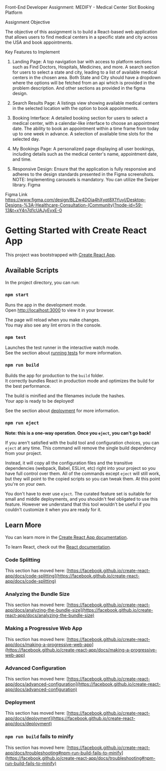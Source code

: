 Front-End Developer Assignment: MEDIFY - Medical Center Slot Booking Platform

Assignment Objective

The objective of this assignment is to build a React-based web application that allows users to find medical centers in a specific state and city across the USA and book appointments. 

Key Features to Implement

1. Landing Page:
A top navigation bar with access to platform sections such as Find Doctors, Hospitals, Medicines, and more.
A search section for users to select a state and city, leading to a list of available medical centers in the chosen area.
Both State and City should have a dropdown where the options will be fetched from an api which is provided in the problem description.
And other sections as provided in the figma design.

2. Search Results Page:
A listings view showing available medical centers in the selected location with the option to book appointments.

3. Booking Interface:
A detailed booking section for users to select a medical center, with a calendar-like interface to choose an appointment date.
The ability to book an appointment within a time frame from today up to one week in advance.
A selection of available time slots for the selected day.

4. My Bookings Page:
A personalized page displaying all user bookings, including details such as the medical center's name, appointment date, and time.

5. Responsive Design:
Ensure that the application is fully responsive and adheres to the design standards presented in the Figma screenshots.
NOTE: Implementing carousels is mandatory. You can utilize the Swiper library.
Figma

Figma Link
https://www.figma.com/design/BLZw4DOia4hXyqt8X1Yuyl/Desktop-Designs-%3A-Healthcare-Consultation-(Community)?node-id=59-13&t=xY4n7d1cUAJyEyxE-0


# Getting Started with Create React App

This project was bootstrapped with [Create React App](https://github.com/facebook/create-react-app).

## Available Scripts

In the project directory, you can run:

### `npm start`

Runs the app in the development mode.\
Open [http://localhost:3000](http://localhost:3000) to view it in your browser.

The page will reload when you make changes.\
You may also see any lint errors in the console.

### `npm test`

Launches the test runner in the interactive watch mode.\
See the section about [running tests](https://facebook.github.io/create-react-app/docs/running-tests) for more information.

### `npm run build`

Builds the app for production to the `build` folder.\
It correctly bundles React in production mode and optimizes the build for the best performance.

The build is minified and the filenames include the hashes.\
Your app is ready to be deployed!

See the section about [deployment](https://facebook.github.io/create-react-app/docs/deployment) for more information.

### `npm run eject`

**Note: this is a one-way operation. Once you `eject`, you can't go back!**

If you aren't satisfied with the build tool and configuration choices, you can `eject` at any time. This command will remove the single build dependency from your project.

Instead, it will copy all the configuration files and the transitive dependencies (webpack, Babel, ESLint, etc) right into your project so you have full control over them. All of the commands except `eject` will still work, but they will point to the copied scripts so you can tweak them. At this point you're on your own.

You don't have to ever use `eject`. The curated feature set is suitable for small and middle deployments, and you shouldn't feel obligated to use this feature. However we understand that this tool wouldn't be useful if you couldn't customize it when you are ready for it.

## Learn More

You can learn more in the [Create React App documentation](https://facebook.github.io/create-react-app/docs/getting-started).

To learn React, check out the [React documentation](https://reactjs.org/).

### Code Splitting

This section has moved here: [https://facebook.github.io/create-react-app/docs/code-splitting](https://facebook.github.io/create-react-app/docs/code-splitting)

### Analyzing the Bundle Size

This section has moved here: [https://facebook.github.io/create-react-app/docs/analyzing-the-bundle-size](https://facebook.github.io/create-react-app/docs/analyzing-the-bundle-size)

### Making a Progressive Web App

This section has moved here: [https://facebook.github.io/create-react-app/docs/making-a-progressive-web-app](https://facebook.github.io/create-react-app/docs/making-a-progressive-web-app)

### Advanced Configuration

This section has moved here: [https://facebook.github.io/create-react-app/docs/advanced-configuration](https://facebook.github.io/create-react-app/docs/advanced-configuration)

### Deployment

This section has moved here: [https://facebook.github.io/create-react-app/docs/deployment](https://facebook.github.io/create-react-app/docs/deployment)

### `npm run build` fails to minify

This section has moved here: [https://facebook.github.io/create-react-app/docs/troubleshooting#npm-run-build-fails-to-minify](https://facebook.github.io/create-react-app/docs/troubleshooting#npm-run-build-fails-to-minify)

